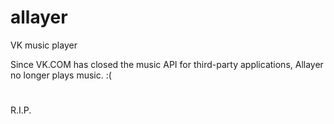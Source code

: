 # allayer
VK music player

Since VK.COM has closed the music API for third-party applications, Allayer no longer plays music. :(
#

R.I.P. 
